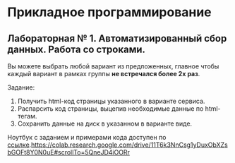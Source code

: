 # Прикладное программирование

## Лабораторная № 1. Автоматизированный сбор данных. Работа со строками.

Вы можете выбрать любой вариант из предложенных, главное чтобы каждый вариант в рамках группы **не встречался более 2х раз**.

Задание:
1. Получить html-код страницы указанного в варианте сервиса.
2. Распарсить код страницы, выцепив необходимые данные по html-тегам.
3. Сохранить данные на диск в указанном в варианте виде.

Ноутбук с заданием и примерами кода доступен по [ссылке]().https://colab.research.google.com/drive/11T6k3NnCsg1yDuxObXZsbGOFt8Y0N0uE#scrollTo=5QneJD4iOORr
